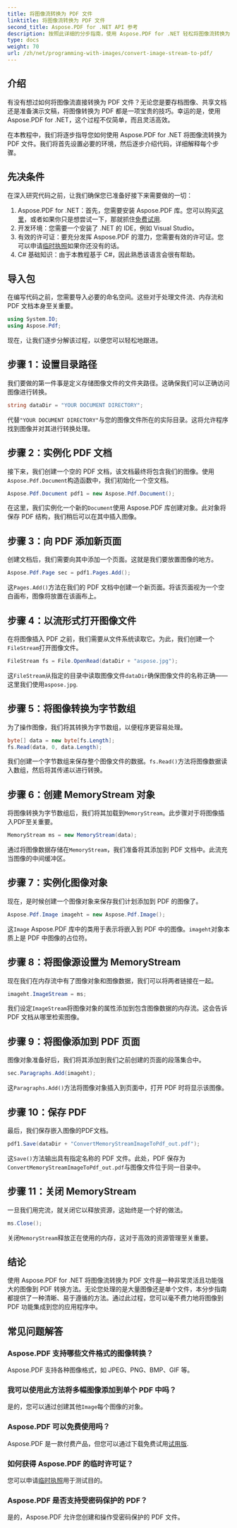 ```yaml
---
title: 将图像流转换为 PDF 文件
linktitle: 将图像流转换为 PDF 文件
second_title: Aspose.PDF for .NET API 参考
description: 按照此详细的分步指南，使用 Aspose.PDF for .NET 轻松将图像流转换为 PDF。了解如何轻松处理图像到 PDF 的转换。
type: docs
weight: 70
url: /zh/net/programming-with-images/convert-image-stream-to-pdf/
---
```

## 介绍

有没有想过如何将图像流直接转换为 PDF 文件？无论您是要存档图像、共享文档还是准备演示文稿，将图像转换为 PDF 都是一项宝贵的技巧。幸运的是，使用 Aspose.PDF for .NET，这个过程不仅简单，而且灵活高效。

在本教程中，我们将逐步指导您如何使用 Aspose.PDF for .NET 将图像流转换为 PDF 文件。我们将首先设置必要的环境，然后逐步介绍代码，详细解释每个步骤。

## 先决条件

在深入研究代码之前，让我们确保您已准备好接下来需要做的一切：

1.  Aspose.PDF for .NET：首先，您需要安装 Aspose.PDF 库。您可以购买[这里](https://purchase.aspose.com/buy)，或者如果你只是想尝试一下，那就抓住[免费试用](https://releases.aspose.com/pdf/net/).
2. 开发环境：您需要一个安装了 .NET 的 IDE，例如 Visual Studio。
3. 有效的许可证：要充分发挥 Aspose.PDF 的潜力，您需要有效的许可证。您可以申请[临时执照](https://purchase.aspose.com/temporary-license/)如果你还没有的话。
4. C# 基础知识：由于本教程基于 C#，因此熟悉该语言会很有帮助。

## 导入包

在编写代码之前，您需要导入必要的命名空间。这些对于处理文件流、内存流和 PDF 文档本身至关重要。

```csharp
using System.IO;
using Aspose.Pdf;
```

现在，让我们逐步分解该过程，以便您可以轻松地跟进。

## 步骤 1：设置目录路径

我们要做的第一件事是定义存储图像文件的文件夹路径。这确保我们可以正确访问图像进行转换。

```csharp
string dataDir = "YOUR DOCUMENT DIRECTORY";
```

代替`"YOUR DOCUMENT DIRECTORY"`与您的图像文件所在的实际目录。这将允许程序找到图像并对其进行转换处理。

## 步骤 2：实例化 PDF 文档

接下来，我们创建一个空的 PDF 文档，该文档最终将包含我们的图像。使用`Aspose.Pdf.Document`构造函数中，我们初始化一个空文档。

```csharp
Aspose.Pdf.Document pdf1 = new Aspose.Pdf.Document();
```

在这里，我们实例化一个新的`Document`使用 Aspose.PDF 库创建对象。此对象将保存 PDF 结构，我们稍后可以在其中插入图像。

## 步骤 3：向 PDF 添加新页面

创建文档后，我们需要向其中添加一个页面。这就是我们要放置图像的地方。

```csharp
Aspose.Pdf.Page sec = pdf1.Pages.Add();
```

这`Pages.Add()`方法在我们的 PDF 文档中创建一个新页面。将该页面视为一个空白画布，图像将放置在该画布上。

## 步骤 4：以流形式打开图像文件

在将图像插入 PDF 之前，我们需要从文件系统读取它。为此，我们创建一个`FileStream`打开图像文件。

```csharp
FileStream fs = File.OpenRead(dataDir + "aspose.jpg");
```

这`FileStream`从指定的目录中读取图像文件`dataDir`确保图像文件的名称正确——这里我们使用`aspose.jpg`.

## 步骤 5：将图像转换为字节数组

为了操作图像，我们将其转换为字节数组，以便程序更容易处理。

```csharp
byte[] data = new byte[fs.Length];
fs.Read(data, 0, data.Length);
```

我们创建一个字节数组来保存整个图像文件的数据。`fs.Read()`方法将图像数据读入数组，然后将其传递以进行转换。

## 步骤 6：创建 MemoryStream 对象

将图像转换为字节数组后，我们将其加载到`MemoryStream`。此步骤对于将图像插入PDF至关重要。

```csharp
MemoryStream ms = new MemoryStream(data);
```

通过将图像数据存储在`MemoryStream`，我们准备将其添加到 PDF 文档中。此流充当图像的中间缓冲区。

## 步骤 7：实例化图像对象

现在，是时候创建一个图像对象来保存我们计划添加到 PDF 的图像了。

```csharp
Aspose.Pdf.Image imageht = new Aspose.Pdf.Image();
```

这`Image` Aspose.PDF 库中的类用于表示将嵌入到 PDF 中的图像。`imageht`对象本质上是 PDF 中图像的占位符。

## 步骤 8：将图像源设置为 MemoryStream

现在我们在内存流中有了图像对象和图像数据，我们可以将两者链接在一起。

```csharp
imageht.ImageStream = ms;
```

我们设定`ImageStream`将图像对象的属性添加到包含图像数据的内存流。这会告诉 PDF 文档从哪里检索图像。

## 步骤 9：将图像添加到 PDF 页面

图像对象准备好后，我们将其添加到我们之前创建的页面的段落集合中。

```csharp
sec.Paragraphs.Add(imageht);
```

这`Paragraphs.Add()`方法将图像对象插入到页面中，打开 PDF 时将显示该图像。

## 步骤 10：保存 PDF

最后，我们保存嵌入图像的PDF文档。

```csharp
pdf1.Save(dataDir + "ConvertMemoryStreamImageToPdf_out.pdf");
```

这`Save()`方法输出具有指定名称的 PDF 文件。此处，PDF 保存为`ConvertMemoryStreamImageToPdf_out.pdf`与图像文件位于同一目录中。

## 步骤 11：关闭 MemoryStream

一旦我们用完流，就关闭它以释放资源，这始终是一个好的做法。

```csharp
ms.Close();
```

关闭`MemoryStream`释放正在使用的内存，这对于高效的资源管理至关重要。

## 结论

使用 Aspose.PDF for .NET 将图像流转换为 PDF 文件是一种非常灵活且功能强大的图像到 PDF 转换方法。无论您处理的是大量图像还是单个文件，本分步指南都提供了一种清晰、易于遵循的方法。通过此过程，您可以毫不费力地将图像到 PDF 功能集成到您的应用程序中。

## 常见问题解答

### Aspose.PDF 支持哪些文件格式的图像转换？
Aspose.PDF 支持各种图像格式，如 JPEG、PNG、BMP、GIF 等。

### 我可以使用此方法将多幅图像添加到单个 PDF 中吗？
是的，您可以通过创建其他`Image`每个图像的对象。

### Aspose.PDF 可以免费使用吗？
 Aspose.PDF 是一款付费产品，但您可以通过下载免费试用[试用版](https://releases.aspose.com/pdf/net/).

### 如何获得 Aspose.PDF 的临时许可证？
您可以申请[临时执照](https://purchase.aspose.com/temporary-license/)用于测试目的。

### Aspose.PDF 是否支持受密码保护的 PDF？
是的，Aspose.PDF 允许您创建和操作受密码保护的 PDF 文件。